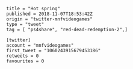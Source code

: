```
title = "Hot spring"
published = 2018-11-07T18:53:42Z
origin = "twitter-mnfvideogames"
type = "tweet"
tag = [ "ps4share", "red-dead-redemption-2",]

[twitter]
account = "mnfvideogames"
first_tweet = "1060243915679453186"
retweets = 0
favourites = 0
```

<p class='image'><img src='https://mnf.m17s.net/2018/11/07/Dra-OD0XgAALpNB.jpg' alt=''></p>

